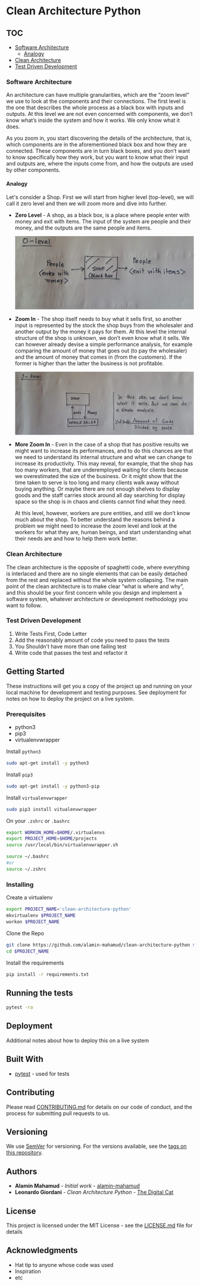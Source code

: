 # Clean Architecture Python

## TOC

- [Software Architecture](#software-architecture)
  - [Analogy](#analogy)
- [Clean Architecture](#clean-architecture)
- [Test Driven Development](#test-driven-development)

### Software Architecture

An architecture can have multiple granularities, which are the “zoom level” we use to look at the components and their connections. The first level is the one that describes the whole process as a black box with inputs and outputs. At this level we are not even concerned with components, we don’t know what’s inside the system and how it works. We only know what it does.

As you zoom in, you start discovering the details of the architecture, that is, which components are in the aforementioned black box and how they are connected. These components are in turn black boxes, and you don’t want to know specifically how they work, but you want to know what their input and outputs are, where the inputs come from, and how the outputs are used by other components.

#### Analogy

Let's consider a Shop. First we will start from higher level (top-level), we will call it zero level and then we will zoom more and dive into further.

- **Zero Level** - A shop, as a black box, is a place where people enter with money and exit with items. The input of the system are people and their money, and the outputs are the same people and items.

  ![Zero Level](./images/zero-level.jpg)

- **Zoom In** - The shop itself needs to buy what it sells first, so another input is represented by the stock the shop buys from the wholesaler and another output by the money it pays for them. At this level the internal structure of the shop is unknown, we don’t even know what it sells. We can however already devise a simple performance analysis, for example comparing the amount of money that goes out (to pay the wholesaler) and the amount of money that comes in (from the customers). If the former is higher than the latter the business is not profitable.

  ![First Level](./images/first-level.jpg)

- **More Zoom In** - Even in the case of a shop that has positive results we might want to increase its performances, and to do this chances are that we need to understand its internal structure and what we can change to increase its productivity. This may reveal, for example, that the shop has too many workers, that are underemployed waiting for clients because we overestimated the size of the business. Or it might show that the time taken to serve is too long and many clients walk away without buying anything. Or maybe there are not enough shelves to display goods and the staff carries stock around all day searching for display space so the shop is in chaos and clients cannot find what they need.

  At this level, however, workers are pure entities, and still we don’t know much about the shop. To better understand the reasons behind a problem we might need to increase the zoom level and look at the workers for what they are, human beings, and start understanding what their needs are and how to help them work better.

### Clean Architecture

The clean architecture is the opposite of spaghetti code, where everything is interlaced and there are no single elements that can be easily detached from the rest and replaced without the whole system collapsing. The main point of the clean architecture is to make clear “what is where and why”, and this should be your first concern while you design and implement a software system, whatever architecture or development methodology you want to follow.

### Test Driven Development

1. Write Tests First, Code Letter
2. Add the reasonably amount of code you need to pass the tests
3. You Shouldn't have more than one failing test
4. Write code that passes the test and refactor it

## Getting Started

These instructions will get you a copy of the project up and running on your local machine for development and testing purposes. See deployment for notes on how to deploy the project on a live system.

### Prerequisites

- python3
- pip3
- virtualenvwrapper

Install `python3`

```bash
sudo apt-get install -y python3
```

Install `pip3`

```bash
sudo apt-get install -y python3-pip
```

Install `virtualenvwrapper`

```bash
sudo pip3 install vitualenvwrapper
```

On your `.zshrc` or `.bashrc`

```bash
export WORKON_HOME=$HOME/.virtualenvs
export PROJECT_HOME=$HOME/projects
source /usr/local/bin/virtualenvwrapper.sh
```

```bash
source ~/.bashrc
#or
source ~/.zshrc
```

### Installing

Create a virtualenv

```bash
export PROJECT_NAME='clean-architecture-python'
mkvirtualenv $PROJECT_NAME
workon $PROJECT_NAME
```

Clone the Repo

```bash
git clone https://github.com/alamin-mahamud/clean-architecture-python $PROJECT_NAME
cd $PROJECT_NAME
```

Install the requirements

```bash
pip install -r requirements.txt
```

## Running the tests

```bash
pytest -ra
```

## Deployment

Additional notes about how to deploy this on a live system

## Built With

- [pytest](https://docs.pytest.org/en/latest/index.html) - used for tests

## Contributing

Please read [CONTRIBUTING.md](./CONTRIBUTING.md) for details on our code of conduct, and the process for submitting pull requests to us.

## Versioning

We use [SemVer](http://semver.org/) for versioning. For the versions available, see the [tags on this repository](https://github.com/your/project/tags).

## Authors

- **Alamin Mahamud** - _Initial work_ - [alamin-mahamud](https://github.com/alamin-mahamud)
- **Leonardo Giordani** - _Clean Architecture Python_ - [The Digital Cat](http://thedigitalcatonline.com/)

## License

This project is licensed under the MIT License - see the [LICENSE.md](LICENSE.md) file for details

## Acknowledgments

- Hat tip to anyone whose code was used
- Inspiration
- etc
